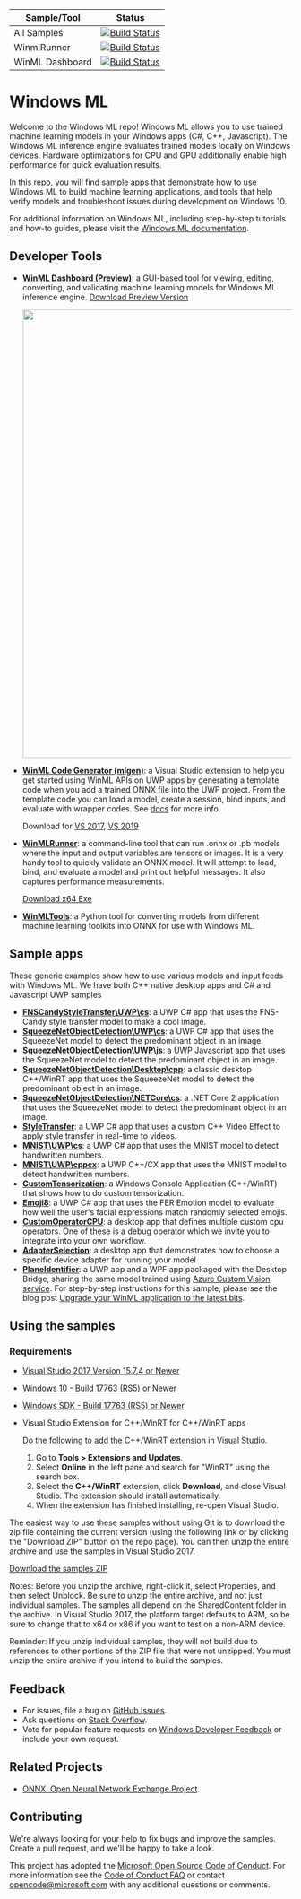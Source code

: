 | Sample/Tool | Status |
|---------|--------------|
| All Samples | [![Build Status](https://microsoft.visualstudio.com/WindowsAI/_apis/build/status/WinML/Samples/Github%20Public%20Samples%20Build%20RS5?branchName=master)](https://microsoft.visualstudio.com/WindowsAI/_build/latest?definitionId=39302&branchName=master) |
| WinmlRunner | [![Build Status](https://microsoft.visualstudio.com/WindowsAI/_apis/build/status/WInMLRunner%20CI%20Build?branchName=master)](https://microsoft.visualstudio.com/WindowsAI/_build/latest?definitionId=38654&branchName=master) |
| WinML Dashboard | [![Build Status](https://microsoft.visualstudio.com/WindowsAI/_apis/build/status/WinML/WinMLTools/WinML%20Dashboard%20CI%20Build%20(Github)?branchName=master)](https://microsoft.visualstudio.com/WindowsAI/_build/latest?definitionId=39375&branchName=master) |


# Windows ML

Welcome to the Windows ML repo! Windows ML allows you to use trained machine learning models in your Windows apps (C#, C++, Javascript). The Windows ML inference engine evaluates trained models locally on Windows devices. Hardware optimizations for CPU and GPU additionally enable high performance for quick evaluation results.

In this repo, you will find sample apps that demonstrate how to use Windows ML to build machine learning applications, and tools that help verify models and troubleshoot issues during development on Windows 10. 

For additional information on Windows ML, including step-by-step tutorials and how-to guides, please visit the [Windows ML documentation](https://docs.microsoft.com/en-us/windows/ai/).

## Developer Tools
- **[WinML Dashboard (Preview)](https://github.com/Microsoft/Windows-Machine-Learning/tree/master/Tools/WinMLDashboard)**: a GUI-based tool for viewing, editing, converting, and validating machine learning models for Windows ML inference engine. 
[Download Preview Version](https://github.com/microsoft/Windows-Machine-Learning/releases)

  <img src='./Tools/WinMLDashboard/public/EditorView2.PNG' width=800/>

- **[WinML Code Generator (mlgen)](https://marketplace.visualstudio.com/items?itemName=WinML.mlgen)**: a Visual Studio extension to help you get started using WinML APIs on UWP apps by generating a template code when you add a trained ONNX file into the UWP project. From the template code you can load a model, create a session, bind inputs, and evaluate with wrapper codes. See [docs](https://docs.microsoft.com/en-us/windows/ai/mlgen) for more info.

  Download for [VS 2017](https://marketplace.visualstudio.com/items?itemName=WinML.mlgen), [VS 2019](https://marketplace.visualstudio.com/items?itemName=WinML.MLGenV2)

- **[WinMLRunner](https://github.com/Microsoft/Windows-Machine-Learning/tree/master/Tools/WinMLRunner)**: a command-line tool that can run .onnx or .pb models where the input and output variables are tensors or images. It is a very handy tool to quickly validate an ONNX model. It will attempt to load, bind, and evaluate a model and print out helpful messages. It also captures performance measurements.

  [Download x64 Exe](https://github.com/microsoft/Windows-Machine-Learning/releases)

- **[WinMLTools](https://pypi.org/project/winmltools/)**: a Python tool for converting models from different machine learning toolkits into ONNX for use with Windows ML.

## Sample apps

These generic examples show how to use various models and input feeds with Windows ML. We have both C++ native desktop apps and C# and Javascript UWP samples

- **[FNSCandyStyleTransfer\UWP\cs](https://github.com/Microsoft/Windows-Machine-Learning/tree/master/Samples/FNSCandyStyleTransfer)**: a UWP C# app that uses the FNS-Candy style transfer model to make a cool image.
- **[SqueezeNetObjectDetection\UWP\cs](https://github.com/Microsoft/Windows-Machine-Learning/tree/master/Samples/SqueezeNetObjectDetection/UWP/cs)**: a UWP C# app that uses the SqueezeNet model to detect the predominant object in an image.
- **[SqueezeNetObjectDetection\UWP\js](https://github.com/Microsoft/Windows-Machine-Learning/tree/master/Samples/SqueezeNetObjectDetection/UWP/js)**: a UWP Javascript app that uses the SqueezeNet model to detect the predominant object in an image. 
- **[SqueezeNetObjectDetection\Desktop\cpp](https://github.com/Microsoft/Windows-Machine-Learning/tree/master/Samples/SqueezeNetObjectDetection/Desktop/cpp)**: a classic desktop C++/WinRT app that uses the SqueezeNet model to detect the predominant object in an image.
- **[SqueezeNetObjectDetection\NETCore\cs](https://github.com/Microsoft/Windows-Machine-Learning/tree/master/Samples/SqueezeNetObjectDetection/Desktop/cpp)**: a .NET Core 2 application that uses the SqueezeNet model to detect the predominant object in an image.
- **[StyleTransfer](https://github.com/Microsoft/Windows-Machine-Learning/tree/master/Samples/StyleTransfer)**: a UWP C# app that uses a custom C++ Video Effect to apply style transfer in real-time to videos. 
- **[MNIST\UWP\cs](https://github.com/Microsoft/Windows-Machine-Learning/tree/master/Samples/MNIST/Tutorial/cs)**: a UWP C# app that uses the MNIST model to detect handwritten numbers.
- **[MNIST\UWP\cppcx](https://github.com/Microsoft/Windows-Machine-Learning/tree/master/Samples/MNIST/UWP)**: a UWP C++/CX app that uses the MNIST model to detect handwritten numbers.
- **[CustomTensorization](https://github.com/Microsoft/Windows-Machine-Learning/tree/master/Samples/CustomTensorization)**: a Windows Console Application (C++/WinRT) that shows how to do custom tensorization.
- **[Emoji8](https://github.com/Microsoft/Windows-Machine-Learning/tree/master/Samples/Emoji8)**: a UWP C# app that uses the FER Emotion model to evaluate how well the user's facial expressions match randomly selected emojis.
- **[CustomOperatorCPU](https://github.com/Microsoft/Windows-Machine-Learning/tree/master/Samples/CustomOperator)**: a desktop app that defines multiple custom cpu operators. One of these is a debug operator which we invite you to integrate into your own workflow.
- **[AdapterSelection](https://github.com/Microsoft/Windows-Machine-Learning/tree/master/Samples/AdapterSelection)**: a desktop app that demonstrates how to choose a specific device adapter for running your model
- **[PlaneIdentifier](https://github.com/Microsoft/Windows-AppConsult-Samples-UWP/tree/master/PlaneIdentifier)**: a UWP app and a WPF app packaged with the Desktop Bridge, sharing the same model trained using [Azure Custom Vision service](https://customvision.ai/). For step-by-step instructions for this sample, please see the blog post [Upgrade your WinML application to the latest bits](https://blogs.msdn.microsoft.com/appconsult/2018/11/06/upgrade-your-winml-application-to-the-latest-bits/).

## Using the samples
### Requirements

- [Visual Studio 2017 Version 15.7.4 or Newer](https://developer.microsoft.com/en-us/windows/downloads)
- [Windows 10 - Build 17763 (RS5) or Newer](https://www.microsoft.com/en-us/software-download/windowsinsiderpreviewiso)
- [Windows SDK - Build 17763 (RS5) or Newer](https://www.microsoft.com/en-us/software-download/windowsinsiderpreviewSDK)
- Visual Studio Extension for C++/WinRT for C++/WinRT apps

  Do the following to add the C++/WinRT extension in Visual Studio.
  1. Go to **Tools > Extensions and Updates**. 
  2. Select **Online** in the left pane and search for "WinRT" using the search box.
  3. Select the **C++/WinRT** extension, click **Download**, and close Visual Studio. The extension should install automatically.
  4. When the extension has finished installing, re-open Visual Studio.


The easiest way to use these samples without using Git is to download the zip file containing the current version (using the following link or by clicking the "Download ZIP" button on the repo page). You can then unzip the entire archive and use the samples in Visual Studio 2017.

[Download the samples ZIP](https://github.com/Microsoft/Windows-Machine-Learning/archive/master.zip)

Notes:
Before you unzip the archive, right-click it, select Properties, and then select Unblock.
Be sure to unzip the entire archive, and not just individual samples. The samples all depend on the SharedContent folder in the archive.
In Visual Studio 2017, the platform target defaults to ARM, so be sure to change that to x64 or x86 if you want to test on a non-ARM device.

Reminder: If you unzip individual samples, they will not build due to references to other portions of the ZIP file that were not unzipped. You must unzip the entire archive if you intend to build the samples.

## Feedback
- For issues, file a bug on [GitHub Issues](https://github.com/Microsoft/Windows-Machine-Learning/issues).
- Ask questions on [Stack Overflow](https://stackoverflow.com/questions/tagged/windows-machine-learning).
- Vote for popular feature requests on [Windows Developer Feedback](https://wpdev.uservoice.com/forums/110705-universal-windows-platform?category_id=341035) or include your own request.

## Related Projects
 - [ONNX: Open Neural Network Exchange Project](https://onnx.ai/).

## Contributing

We're always looking for your help to fix bugs and improve the samples. Create a pull request, and we'll be happy to take a look.

This project has adopted the [Microsoft Open Source Code of Conduct](https://opensource.microsoft.com/codeofconduct/).
For more information see the [Code of Conduct FAQ](https://opensource.microsoft.com/codeofconduct/faq/) or
contact [opencode@microsoft.com](mailto:opencode@microsoft.com) with any additional questions or comments.
